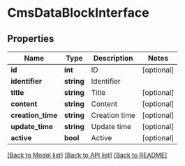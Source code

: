 # CmsDataBlockInterface

## Properties
Name | Type | Description | Notes
------------ | ------------- | ------------- | -------------
**id** | **int** | ID | [optional] 
**identifier** | **string** | Identifier | 
**title** | **string** | Title | [optional] 
**content** | **string** | Content | [optional] 
**creation_time** | **string** | Creation time | [optional] 
**update_time** | **string** | Update time | [optional] 
**active** | **bool** | Active | [optional] 

[[Back to Model list]](../README.md#documentation-for-models) [[Back to API list]](../README.md#documentation-for-api-endpoints) [[Back to README]](../README.md)


